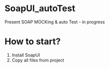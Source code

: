 # SoapUI_autoTest
Present SOAP MOCKing &amp; auto Test - in progress

# How to start?
1. Install SoapUI
2. Copy all files from project
